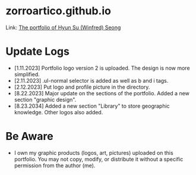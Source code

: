 # zorroartico.github.io
Link: [The portfolio of Hyun Su (Winfred) Seong](https://zorroartico.github.io/)

# Update Logs
* [1.11.2023] Portfolio logo version 2 is uploaded. The design is now more simplified.
* [2.11.2023] .ul-normal selector is added as well as b and i tags.
* [2.12.2023] Put logo and profile picture in the <images> directory.
* [8.22.2023] Major update on the sections of the portfolio. Added a new section "graphic design".
* [8.23.2034] Added a new section "Library" to store geographic knowledge. Other logos also added.

# Be Aware
* I own my graphic products (logos, art, pictures) uploaded on this portfolio. You may not copy, modify, or distribute it without a specific permission from the author (me).
